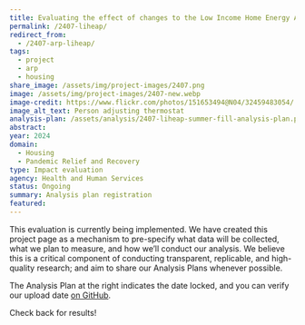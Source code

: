 ```yaml
---
title: Evaluating the effect of changes to the Low Income Home Energy Assistance Program
permalink: /2407-liheap/
redirect_from:
  - /2407-arp-liheap/
tags:
  - project
  - arp
  - housing
share_image: /assets/img/project-images/2407.png
image: /assets/img/project-images/2407-new.webp
image-credit: https://www.flickr.com/photos/151653494@N04/32459483054/
image_alt_text: Person adjusting thermostat
analysis-plan: /assets/analysis/2407-liheap-summer-fill-analysis-plan.pdf
abstract:
year: 2024
domain:
  - Housing
  - Pandemic Relief and Recovery
type: Impact evaluation
agency: Health and Human Services
status: Ongoing
summary: Analysis plan registration
featured:
---
```


This evaluation is currently being implemented. We have created this project page as a mechanism to pre-specify what data will be collected, what we plan to measure, and how we’ll conduct our analysis. We believe this is a critical component of conducting transparent, replicable, and high-quality research; and aim to share our Analysis Plans whenever possible.

The Analysis Plan at the right indicates the date locked, and you can verify our upload date <a class="usa-link usa-link--external" href="https://github.com/gsa-oes/office-of-evaluation-sciences/commits/master/assets/analysis/2407-liheap-summer-fill-analysis-plan.pdf">on GitHub</a>.

Check back for results!
